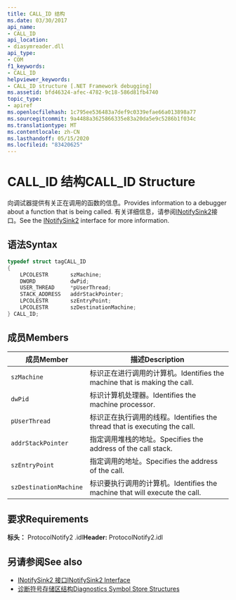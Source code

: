 ```yaml
---
title: CALL_ID 结构
ms.date: 03/30/2017
api_name:
- CALL_ID
api_location:
- diasymreader.dll
api_type:
- COM
f1_keywords:
- CALL_ID
helpviewer_keywords:
- CALL_ID structure [.NET Framework debugging]
ms.assetid: bfd46324-afec-4782-9c18-586d81fb4740
topic_type:
- apiref
ms.openlocfilehash: 1c795ee536483a7def9c0339efae66a013898a77
ms.sourcegitcommit: 9a4488a3625866335e83a20da5e9c5286b1f034c
ms.translationtype: MT
ms.contentlocale: zh-CN
ms.lasthandoff: 05/15/2020
ms.locfileid: "83420625"
---
```

# <a name="call_id-structure"></a><span data-ttu-id="2c559-102">CALL_ID 结构</span><span class="sxs-lookup"><span data-stu-id="2c559-102">CALL_ID Structure</span></span>
<span data-ttu-id="2c559-103">向调试器提供有关正在调用的函数的信息。</span><span class="sxs-lookup"><span data-stu-id="2c559-103">Provides information to a debugger about a function that is being called.</span></span> <span data-ttu-id="2c559-104">有关详细信息，请参阅[INotifySink2](inotifysink2-interface.md)接口。</span><span class="sxs-lookup"><span data-stu-id="2c559-104">See the [INotifySink2](inotifysink2-interface.md) interface for more information.</span></span>  
  
## <a name="syntax"></a><span data-ttu-id="2c559-105">语法</span><span class="sxs-lookup"><span data-stu-id="2c559-105">Syntax</span></span>  
  
```cpp  
typedef struct tagCALL_ID  
{  
    LPCOLESTR       szMachine;  
    DWORD           dwPid;  
    USER_THREAD     *pUserThread;  
    STACK_ADDRESS   addrStackPointer;  
    LPCOLESTR       szEntryPoint;  
    LPCOLESTR       szDestinationMachine;  
} CALL_ID;  
```  
  
## <a name="members"></a><span data-ttu-id="2c559-106">成员</span><span class="sxs-lookup"><span data-stu-id="2c559-106">Members</span></span>  
  
|<span data-ttu-id="2c559-107">成员</span><span class="sxs-lookup"><span data-stu-id="2c559-107">Member</span></span>|<span data-ttu-id="2c559-108">描述</span><span class="sxs-lookup"><span data-stu-id="2c559-108">Description</span></span>|  
|------------|-----------------|  
|`szMachine`|<span data-ttu-id="2c559-109">标识正在进行调用的计算机。</span><span class="sxs-lookup"><span data-stu-id="2c559-109">Identifies the machine that is making the call.</span></span>|  
|`dwPid`|<span data-ttu-id="2c559-110">标识计算机处理器。</span><span class="sxs-lookup"><span data-stu-id="2c559-110">Identifies the machine processor.</span></span>|  
|`pUserThread`|<span data-ttu-id="2c559-111">标识正在执行调用的线程。</span><span class="sxs-lookup"><span data-stu-id="2c559-111">Identifies the thread that is executing the call.</span></span>|  
|`addrStackPointer`|<span data-ttu-id="2c559-112">指定调用堆栈的地址。</span><span class="sxs-lookup"><span data-stu-id="2c559-112">Specifies the address of the call stack.</span></span>|  
|`szEntryPoint`|<span data-ttu-id="2c559-113">指定调用的地址。</span><span class="sxs-lookup"><span data-stu-id="2c559-113">Specifies the address of the call.</span></span>|  
|`szDestinationMachine`|<span data-ttu-id="2c559-114">标识要执行调用的计算机。</span><span class="sxs-lookup"><span data-stu-id="2c559-114">Identifies the machine that will execute the call.</span></span>|  
  
## <a name="requirements"></a><span data-ttu-id="2c559-115">要求</span><span class="sxs-lookup"><span data-stu-id="2c559-115">Requirements</span></span>  
 <span data-ttu-id="2c559-116">**标头：** ProtocolNotify2 .idl</span><span class="sxs-lookup"><span data-stu-id="2c559-116">**Header:** ProtocolNotify2.idl</span></span>  
  
## <a name="see-also"></a><span data-ttu-id="2c559-117">另请参阅</span><span class="sxs-lookup"><span data-stu-id="2c559-117">See also</span></span>

- [<span data-ttu-id="2c559-118">INotifySink2 接口</span><span class="sxs-lookup"><span data-stu-id="2c559-118">INotifySink2 Interface</span></span>](inotifysink2-interface.md)
- [<span data-ttu-id="2c559-119">诊断符号存储区结构</span><span class="sxs-lookup"><span data-stu-id="2c559-119">Diagnostics Symbol Store Structures</span></span>](diagnostics-symbol-store-structures.md)
